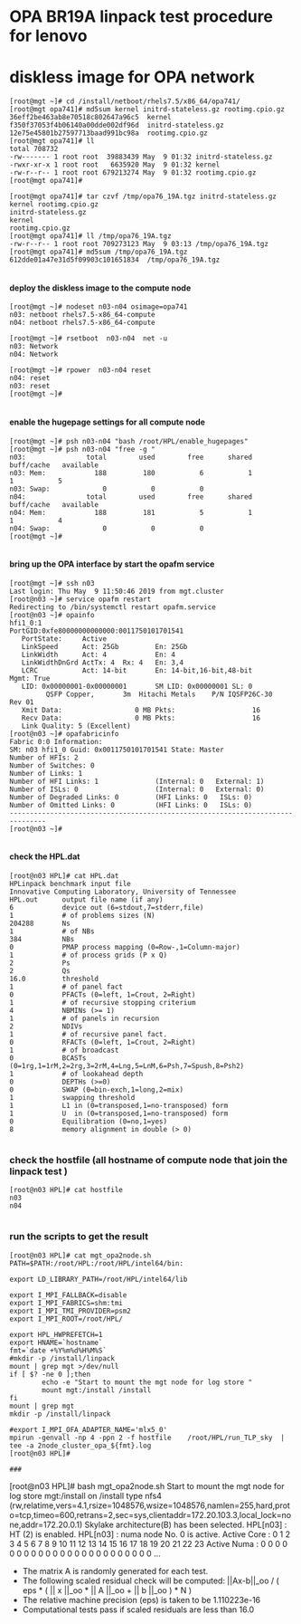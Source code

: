 # OPA BR19A linpack test procedure for lenovo
#
# diskless image for OPA network 
```
[root@mgt ~]# cd /install/netboot/rhels7.5/x86_64/opa741/
[root@mgt opa741]# md5sum kernel initrd-stateless.gz rootimg.cpio.gz
36eff2be463ab8e70518c802647a96c5  kernel
f350f37053f4b06140a00dde002df96d  initrd-stateless.gz
12e75e45801b27597713baad991bc98a  rootimg.cpio.gz
[root@mgt opa741]# ll
total 708732
-rw------- 1 root root  39883439 May  9 01:32 initrd-stateless.gz
-rwxr-xr-x 1 root root   6635920 May  9 01:32 kernel
-rw-r--r-- 1 root root 679213274 May  9 01:32 rootimg.cpio.gz
[root@mgt opa741]#

[root@mgt opa741]# tar czvf /tmp/opa76_19A.tgz initrd-stateless.gz kernel rootimg.cpio.gz
initrd-stateless.gz
kernel
rootimg.cpio.gz
[root@mgt opa741]# ll /tmp/opa76_19A.tgz
-rw-r--r-- 1 root root 709273123 May  9 03:13 /tmp/opa76_19A.tgz
[root@mgt opa741]# md5sum /tmp/opa76_19A.tgz
612dde01a47e31d5f09903c101651834  /tmp/opa76_19A.tgz


```
#### deploy the diskless image to the compute node 
```
[root@mgt ~]# nodeset n03-n04 osimage=opa741
n03: netboot rhels7.5-x86_64-compute
n04: netboot rhels7.5-x86_64-compute

[root@mgt ~]# rsetboot  n03-n04  net -u
n03: Network
n04: Network

[root@mgt ~]# rpower  n03-n04 reset
n04: reset
n03: reset
[root@mgt ~]#


```
#### enable the hugepage settings for all compute node 
```
[root@mgt ~]# psh n03-n04 "bash /root/HPL/enable_hugepages"
[root@mgt ~]# psh n03-n04 "free -g "
n03:               total        used        free      shared  buff/cache   available
n03: Mem:            188         180           6           1           1           5
n03: Swap:             0           0           0
n04:               total        used        free      shared  buff/cache   available
n04: Mem:            188         181           5           1           1           4
n04: Swap:             0           0           0
[root@mgt ~]#


```

#### bring up the OPA interface by start the opafm service 
```
[root@mgt ~]# ssh n03
Last login: Thu May  9 11:50:46 2019 from mgt.cluster
[root@n03 ~]# service opafm restart
Redirecting to /bin/systemctl restart opafm.service
[root@n03 ~]# opainfo
hfi1_0:1                           PortGID:0xfe80000000000000:0011750101701541
   PortState:     Active
   LinkSpeed      Act: 25Gb         En: 25Gb
   LinkWidth      Act: 4            En: 4
   LinkWidthDnGrd ActTx: 4  Rx: 4   En: 3,4
   LCRC           Act: 14-bit       En: 14-bit,16-bit,48-bit       Mgmt: True
   LID: 0x00000001-0x00000001       SM LID: 0x00000001 SL: 0
         QSFP Copper,       3m  Hitachi Metals    P/N IQSFP26C-30       Rev 01
   Xmit Data:                  0 MB Pkts:                   16
   Recv Data:                  0 MB Pkts:                   16
   Link Quality: 5 (Excellent)
[root@n03 ~]# opafabricinfo
Fabric 0:0 Information:
SM: n03 hfi1_0 Guid: 0x0011750101701541 State: Master
Number of HFIs: 2
Number of Switches: 0
Number of Links: 1
Number of HFI Links: 1              (Internal: 0   External: 1)
Number of ISLs: 0                   (Internal: 0   External: 0)
Number of Degraded Links: 0         (HFI Links: 0   ISLs: 0)
Number of Omitted Links: 0          (HFI Links: 0   ISLs: 0)
-------------------------------------------------------------------------------
[root@n03 ~]#


```

#### check the HPL.dat 
```
[root@n03 HPL]# cat HPL.dat
HPLinpack benchmark input file
Innovative Computing Laboratory, University of Tennessee
HPL.out      output file name (if any)
6            device out (6=stdout,7=stderr,file)
1            # of problems sizes (N)
204288       Ns
1            # of NBs
384          NBs
0            PMAP process mapping (0=Row-,1=Column-major)
1            # of process grids (P x Q)
2            Ps
2            Qs
16.0         threshold
1            # of panel fact
0            PFACTs (0=left, 1=Crout, 2=Right)
1            # of recursive stopping criterium
4            NBMINs (>= 1)
1            # of panels in recursion
2            NDIVs
1            # of recursive panel fact.
0            RFACTs (0=left, 1=Crout, 2=Right)
1            # of broadcast
0            BCASTs (0=1rg,1=1rM,2=2rg,3=2rM,4=Lng,5=LnM,6=Psh,7=Spush,8=Psh2)
1            # of lookahead depth
0            DEPTHs (>=0)
0            SWAP (0=bin-exch,1=long,2=mix)
1            swapping threshold
1            L1 in (0=transposed,1=no-transposed) form
1            U  in (0=transposed,1=no-transposed) form
0            Equilibration (0=no,1=yes)
8            memory alignment in double (> 0)


``` 
### check the hostfile (all hostname of compute node that join the linpack test )
```
[root@n03 HPL]# cat hostfile
n03
n04


```
### run the scripts to get the result 

```
[root@n03 HPL]# cat mgt_opa2node.sh
PATH=$PATH:/root/HPL:/root/HPL/intel64/bin:

export LD_LIBRARY_PATH=/root/HPL/intel64/lib

export I_MPI_FALLBACK=disable
export I_MPI_FABRICS=shm:tmi
export I_MPI_TMI_PROVIDER=psm2
export I_MPI_ROOT=/root/HPL/

export HPL_HWPREFETCH=1
export HNAME=`hostname`
fmt=`date +%Y%m%d%H%M%S`
#mkdir -p /install/linpack
mount | grep mgt >/dev/null
if [ $? -ne 0 ];then
        echo -e "Start to mount the mgt node for log store "
        mount mgt:/install /install
fi
mount | grep mgt
mkdir -p /install/linpack

#export I_MPI_OFA_ADAPTER_NAME='mlx5_0'
mpirun -genvall -np 4 -ppn 2 -f hostfile    /root/HPL/run_TLP_sky  | tee -a 2node_cluster_opa_${fmt}.log
[root@n03 HPL]#

### 
```
[root@n03 HPL]# bash mgt_opa2node.sh
Start to mount the mgt node for log store
mgt:/install on /install type nfs4 (rw,relatime,vers=4.1,rsize=1048576,wsize=1048576,namlen=255,hard,proto=tcp,timeo=600,retrans=2,sec=sys,clientaddr=172.20.103.3,local_lock=none,addr=172.20.0.1)
Skylake architecture(B) has been selected.
HPL[n03] : HT (2) is enabled.
HPL[n03] : numa node No.  0 is active.
Active Core :    0   1   2   3   4   5   6   7   8   9  10  11  12  13  14  15  16  17  18  19  20  21  22  23
Active Numa :    0   0   0   0   0   0   0   0   0   0   0   0   0   0   0   0   0   0   0   0   0   0   0   0
...

- The matrix A is randomly generated for each test.
- The following scaled residual check will be computed:
      ||Ax-b||_oo / ( eps * ( || x ||_oo * || A ||_oo + || b ||_oo ) * N )
- The relative machine precision (eps) is taken to be               1.110223e-16
- Computational tests pass if scaled residuals are less than                16.0



```
